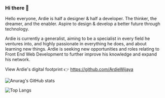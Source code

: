 ### Hi there 👋

<!--
**ArdieWijaya/ardiewijaya** is a ✨ _special_ ✨ repository because its `README.md` (this file) appears on your GitHub profile.

Here are some ideas to get you started:

- 🔭 I’m currently working on ...
- 🌱 I’m currently learning ...
- 👯 I’m looking to collaborate on ...
- 🤔 I’m looking for help with ...
- 💬 Ask me about ...
- 📫 How to reach me: ...
- 😄 Pronouns: ...
- ⚡ Fun fact: ...
-->

Hello everyone, Ardie is half a designer & half a developer. The thinker, the dreamer, and the enabler. Aspire to design & develop a better future through technology.

Ardie is currently a generalist, aiming to be a specialist in every field he ventures into, and highly passionate in everything he does, and about learning new things. Ardie is seeking new opportunities and roles relating to Front End Web Development to further improve his knowledge and expand his network.

View Ardie's digital footprint 👉 https://github.com/ArdieWijaya

![Anurag's GitHub stats](https://github-readme-stats.vercel.app/api?username=ardiewijaya&theme=algolia&show_icons=true)

![Top Langs](https://github-readme-stats.vercel.app/api/top-langs/?username=ardiewijaya&layout=compact)
